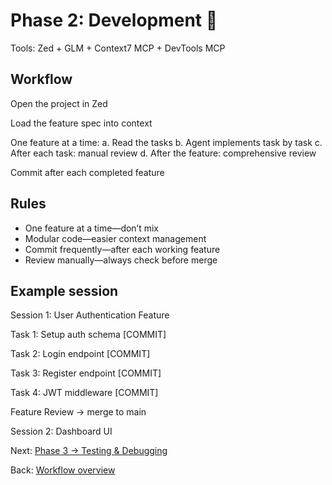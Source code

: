 # Phase 2: Development 🧩

Tools: Zed + GLM + Context7 MCP + DevTools MCP

## Workflow
Open the project in Zed

Load the feature spec into context

One feature at a time:
a. Read the tasks
b. Agent implements task by task
c. After each task: manual review
d. After the feature: comprehensive review

Commit after each completed feature

## Rules
- One feature at a time—don’t mix
- Modular code—easier context management
- Commit frequently—after each working feature
- Review manually—always check before merge

## Example session
Session 1: User Authentication Feature

Task 1: Setup auth schema [COMMIT]

Task 2: Login endpoint [COMMIT]

Task 3: Register endpoint [COMMIT]

Task 4: JWT middleware [COMMIT]

Feature Review → merge to main

Session 2: Dashboard UI

Next: [Phase 3 → Testing & Debugging](./phase-3-testing-debugging.md)

Back: [Workflow overview](./README.md)
